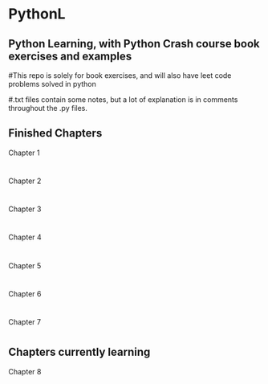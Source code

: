 # PythonL
Python Learning, with Python Crash course book exercises and examples
----------------------------------------------------------------------

#This repo is solely for book exercises, and will also have leet code problems solved in python

#.txt files contain some notes, but a lot of explanation is in comments throughout the .py files.

## Finished Chapters
Chapter 1
#
Chapter 2
#
Chapter 3
#
Chapter 4
#
Chapter 5
#
Chapter 6
#
Chapter 7
#
## Chapters currently learning
Chapter 8


